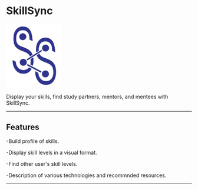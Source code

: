 # SkillSync

<img src="https://github.com/Kayronfalanor/SkillSync/blob/main/images/SkillSyncLogo.JPG" width="150">

Display your skills, find study partners, mentors, and mentees with SkillSync.

----

## Features
-Build profile of skills.

-Display skill levels in a visual format.

-Find other user's skill levels.

-Description of various technologies and recommnded resources.

----
